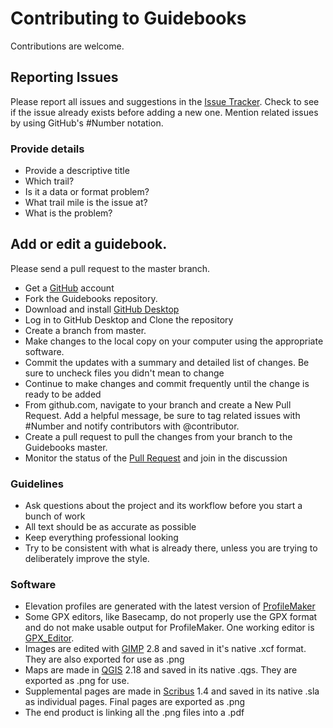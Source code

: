 # Contributing to Guidebooks

Contributions are welcome.

## Reporting Issues

Please report all issues and suggestions in the [Issue Tracker](https://github.com/nawagers/Guidebooks/issues). Check to see if the issue already exists before adding a new one. Mention related issues by using GitHub's #Number notation.

### Provide details

- Provide a descriptive title
- Which trail?
- Is it a data or format problem?
- What trail mile is the issue at?
- What is the problem?


## Add or edit a guidebook.

Please send a pull request to the master branch.

- Get a [GitHub](link) account
- Fork the Guidebooks repository.
- Download and install [GitHub Desktop](https://desktop.github.com/)
- Log in to GitHub Desktop and Clone the repository
- Create a branch from master.
- Make changes to the local copy on your computer using the appropriate software.
- Commit the updates with a summary and detailed list of changes. Be sure to uncheck files you didn't mean to change
- Continue to make changes and commit frequently until the change is ready to be added
- From github.com, navigate to your branch and create a New Pull Request. Add a helpful message, be sure to tag related issues with #Number and notify contributors with @contributor.
- Create a pull request to pull the changes from your branch to the Guidebooks master.
- Monitor the status of the [Pull Request](https://github.com/nawagers/Guidebooks/pulls) and join in the discussion

### Guidelines

- Ask questions about the project and its workflow before you start a bunch of work
- All text should be as accurate as possible
- Keep everything professional looking
- Try to be consistent with what is already there, unless you are trying to deliberately improve the style.

### Software

- Elevation profiles are generated with the latest version of [ProfileMaker](https://github.com/nawagers/ProfileMaker)
- Some GPX editors, like Basecamp, do not properly use the GPX format and do not make usable output for ProfileMaker. One working editor is [GPX_Editor](https://sourceforge.net/projects/gpxeditor/).
- Images are edited with [GIMP](https://www.gimp.org/) 2.8 and saved in it's native .xcf format. They are also exported for use as .png
- Maps are made in [QGIS](https://www.qgis.org/en/site/) 2.18 and saved in its native .qgs. They are exported as .png for use.
- Supplemental pages are made in [Scribus](https://www.scribus.net/) 1.4 and saved in its native .sla as individual pages. Final pages are exported as .png
- The end product is linking all the .png files into a .pdf
